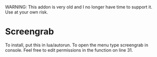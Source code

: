 WARNING: This addon is very old and I no longer have time to support it. Use at your own risk.

# Screengrab

To install, put this in lua/autorun.
To open the menu type screengrab in console.
Feel free to edit permissions in the function on line 31.
